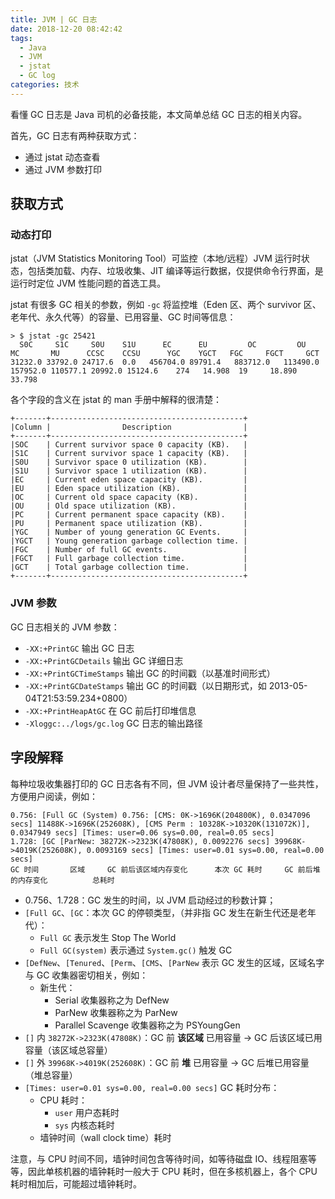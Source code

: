 ```yaml
---
title: JVM | GC 日志
date: 2018-12-20 08:42:42
tags:
  - Java
  - JVM
  - jstat
  - GC log
categories: 技术
---
```


看懂 GC 日志是 Java 司机的必备技能，本文简单总结 GC 日志的相关内容。

首先，GC 日志有两种获取方式：

* 通过 jstat 动态查看
* 通过 JVM 参数打印

<!-- more -->

## 获取方式

### 动态打印

jstat（JVM Statistics Monitoring Tool）可监控（本地/远程）JVM 运行时状态，包括类加载、内存、垃圾收集、JIT 编译等运行数据，仅提供命令行界面，是运行时定位 JVM 性能问题的首选工具。

jstat 有很多 GC 相关的参数，例如 `-gc` 将监控堆（Eden 区、两个 survivor 区、老年代、永久代等）的容量、已用容量、GC 时间等信息：

```
> $ jstat -gc 25421
  S0C     S1C     S0U    S1U      EC      EU         OC         OU       MC       MU      CCSC    CCSU      YGC    YGCT   FGC     FGCT     GCT
31232.0 33792.0 24717.6  0.0   456704.0 89791.4   883712.0   113490.0  157952.0 110577.1 20992.0 15124.6    274   14.908  19     18.890   33.798
```

各个字段的含义在 jstat 的 man 手册中解释的很清楚：

```
+-------+-------------------------------------------+
|Column |                Description                |
+-------+-------------------------------------------+
|SOC    | Current survivor space 0 capacity (KB).   |
|S1C    | Current survivor space 1 capacity (KB).   |
|S0U    | Survivor space 0 utilization (KB).        |
|S1U    | Survivor space 1 utilization (KB).        |
|EC     | Current eden space capacity (KB).         |
|EU     | Eden space utilization (KB).              |
|OC     | Current old space capacity (KB).          |
|OU     | Old space utilization (KB).               |
|PC     | Current permanent space capacity (KB).    |
|PU     | Permanent space utilization (KB).         |
|YGC    | Number of young generation GC Events.     |
|YGCT   | Young generation garbage collection time. |
|FGC    | Number of full GC events.                 |
|FGCT   | Full garbage collection time.             |
|GCT    | Total garbage collection time.            |
+-------+-------------------------------------------+
```

### JVM 参数

GC 日志相关的 JVM 参数：

* `-XX:+PrintGC` 输出 GC 日志
* `-XX:+PrintGCDetails` 输出 GC 详细日志
* `-XX:+PrintGCTimeStamps` 输出 GC 的时间戳（以基准时间形式）
* `-XX:+PrintGCDateStamps` 输出 GC 的时间戳（以日期形式，如 2013-05-04T21:53:59.234+0800）
* `-XX:+PrintHeapAtGC` 在 GC 前后打印堆信息
* `-Xloggc:../logs/gc.log` GC 日志的输出路径

## 字段解释

每种垃圾收集器打印的 GC 日志各有不同，但 JVM 设计者尽量保持了一些共性，方便用户阅读，例如：

```
0.756: [Full GC (System) 0.756: [CMS: 0K->1696K(204800K), 0.0347096 secs] 11488K->1696K(252608K), [CMS Perm : 10328K->10320K(131072K)], 0.0347949 secs] [Times: user=0.06 sys=0.00, real=0.05 secs]
1.728: [GC [ParNew: 38272K->2323K(47808K), 0.0092276 secs] 39968K->4019K(252608K), 0.0093169 secs] [Times: user=0.01 sys=0.00, real=0.00 secs]
GC 时间       区域     GC 前后该区域内存变化      本次 GC 耗时     GC 前后堆的内存变化          总耗时
```

* 0.756、1.728：GC 发生的时间，以 JVM 启动经过的秒数计算；
* `[Full GC`、`[GC`：本次 GC 的停顿类型，（并非指 GC 发生在新生代还是老年代）：
  + `Full GC` 表示发生 Stop The World
  + `Full GC(system)` 表示通过 `System.gc()` 触发 GC
* `[DefNew`、`[Tenured`、`[Perm`、`[CMS`、`[ParNew` 表示 GC 发生的区域，区域名字与 GC 收集器密切相关，例如：
  + 新生代：
    - Serial 收集器称之为 DefNew
	- ParNew 收集器称之为 ParNew
	- Parallel Scavenge 收集器称之为 PSYoungGen
* `[]` 内 `38272K->2323K(47808K)`：GC 前 **该区域** 已用容量 -> GC 后该区域已用容量（该区域总容量）
* `[]` 外 `39968K->4019K(252608K)`：GC 前 **堆** 已用容量 -> GC 后堆已用容量（堆总容量）
* `[Times: user=0.01 sys=0.00, real=0.00 secs]` GC 耗时分布：
  + CPU 耗时：
    - `user` 用户态耗时
	- `sys` 内核态耗时
  + 墙钟时间（wall clock time）耗时
  
注意，与 CPU 时间不同，墙钟时间包含等待时间，如等待磁盘 IO、线程阻塞等等，因此单核机器的墙钟耗时一般大于 CPU 耗时，但在多核机器上，各个 CPU 耗时相加后，可能超过墙钟耗时。


